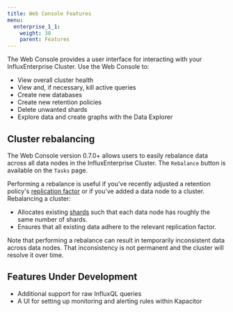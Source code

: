 ```yaml
---
title: Web Console Features
menu:
  enterprise_1_1:
    weight: 30
    parent: Features
---
```


The Web Console provides a user interface for interacting with your InfluxEnterprise Cluster. Use the Web Console to:

* View overall cluster health
* View and, if necessary, kill active queries
* Create new databases
* Create new retention policies
* Delete unwanted shards
* Explore data and create graphs with the Data Explorer

## Cluster rebalancing

The Web Console version 0.7.0+ allows users to easily rebalance data across all
data nodes in the InfluxEnterprise Cluster.
The `Rebalance` button is available on the `Tasks` page.

Performing a rebalance is useful if you've recently adjusted a retention policy's
[replication factor](/enterprise/v1.1/concepts/glossary/#replication-factor) or if you've added a data node to a cluster.
Rebalancing a cluster:

* Allocates existing
[shards](https://docs.influxdata.com/influxdb/v1.1/concepts/glossary/#shard)
such that each data node has roughly the same number of shards.
* Ensures that all existing data adhere to the
relevant replication factor.

Note that performing a rebalance can result in temporarily inconsistent data
across data nodes.
That inconsistency is not permanent and the cluster will resolve it over time.

## Features Under Development

* Additional support for raw InfluxQL queries
* A UI for setting up monitoring and alerting rules within Kapacitor
